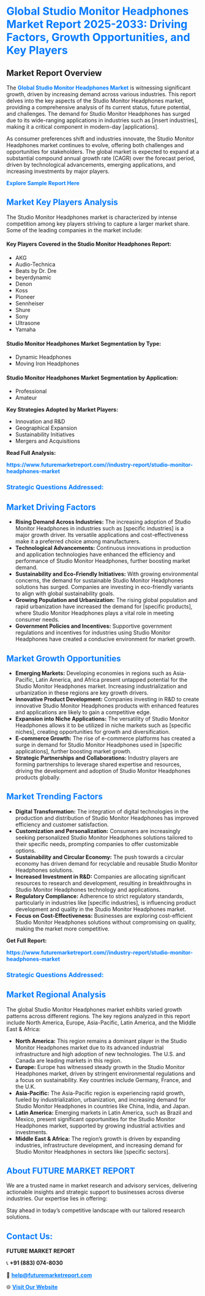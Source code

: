 <h1 style="color: #007BFF;">Global Studio Monitor Headphones Market Report 2025-2033: Driving Factors, Growth Opportunities, and Key Players</h1>

<section id="overview">
<h2>Market Report Overview</h2>
<p>The <a href="https://www.futuremarketreport.com//industry-report/studio-monitor-headphones-market" style="color: #007BFF; text-decoration: none;"><strong>Global Studio Monitor Headphones Market</strong></a> is witnessing significant growth, driven by increasing demand across various industries. This report delves into the key aspects of the Studio Monitor Headphones market, providing a comprehensive analysis of its current status, future potential, and challenges. The demand for Studio Monitor Headphones has surged due to its wide-ranging applications in industries such as [insert industries], making it a critical component in modern-day [applications].</p>
<p>As consumer preferences shift and industries innovate, the Studio Monitor Headphones market continues to evolve, offering both challenges and opportunities for stakeholders. The global market is expected to expand at a substantial compound annual growth rate (CAGR) over the forecast period, driven by technological advancements, emerging applications, and increasing investments by major players.</p>
</section>

<section id="overview">
<p><a href="https://www.futuremarketreport.com//request-sample/reportId=83549" style="color: #007BFF; text-decoration: none;"><strong>Explore Sample Report Here</strong></a></p>
</section>

<section id="key-players">
<h2 style="color: #007BFF;">Market Key Players Analysis</h2>
<p>The Studio Monitor Headphones market is characterized by intense competition among key players striving to capture a larger market share. Some of the leading companies in the market include:</p>
<h4>Key Players Covered in the Studio Monitor Headphones Report:</h4>
<ul><li>AKG</li><li>Audio-Technica</li><li>Beats by Dr. Dre</li><li>beyerdynamic</li><li>Denon</li><li>Koss</li><li>Pioneer</li><li>Sennheiser</li><li>Shure</li><li>Sony</li><li>Ultrasone</li><li>Yamaha</li></ul>
<h4>Studio Monitor Headphones Market Segmentation by Type:</h4>
<ul><li>Dynamic Headphones</li><li>Moving Iron Headphones</li></ul>

<h4>Studio Monitor Headphones Market Segmentation by Application:</h4>
<ul><li>Professional</li><li>Amateur</li></ul>
<p><strong>Key Strategies Adopted by Market Players:</strong></p>
<ul>
<li>Innovation and R&D</li>
<li>Geographical Expansion</li>
<li>Sustainability Initiatives</li>
<li>Mergers and Acquisitions</li>
</ul>
</section>

<section>
<p><strong>Read Full Analysis: </strong></p><a href="https://www.futuremarketreport.com//industry-report/studio-monitor-headphones-market" style="color: #007BFF; text-decoration: none;"><strong>https://www.futuremarketreport.com//industry-report/studio-monitor-headphones-market</strong></a>
<h3 style="color: #007BFF;">Strategic Questions Addressed:</h3>
</section>

<section id="driving-factors">
<h2 style="color: #007BFF;">Market Driving Factors</h2>
<ul>
<li><strong>Rising Demand Across Industries:</strong> The increasing adoption of Studio Monitor Headphones in industries such as [specific industries] is a major growth driver. Its versatile applications and cost-effectiveness make it a preferred choice among manufacturers.</li>
<li><strong>Technological Advancements:</strong> Continuous innovations in production and application technologies have enhanced the efficiency and performance of Studio Monitor Headphones, further boosting market demand.</li>
<li><strong>Sustainability and Eco-Friendly Initiatives:</strong> With growing environmental concerns, the demand for sustainable Studio Monitor Headphones solutions has surged. Companies are investing in eco-friendly variants to align with global sustainability goals.</li>
<li><strong>Growing Population and Urbanization:</strong> The rising global population and rapid urbanization have increased the demand for [specific products], where Studio Monitor Headphones plays a vital role in meeting consumer needs.</li>
<li><strong>Government Policies and Incentives:</strong> Supportive government regulations and incentives for industries using Studio Monitor Headphones have created a conducive environment for market growth.</li>
</ul>
</section>

<section id="growth-opportunities">
<h2 style="color: #007BFF;">Market Growth Opportunities</h2>
<ul>
<li><strong>Emerging Markets:</strong> Developing economies in regions such as Asia-Pacific, Latin America, and Africa present untapped potential for the Studio Monitor Headphones market. Increasing industrialization and urbanization in these regions are key growth drivers.</li>
<li><strong>Innovative Product Development:</strong> Companies investing in R&D to create innovative Studio Monitor Headphones products with enhanced features and applications are likely to gain a competitive edge.</li>
<li><strong>Expansion into Niche Applications:</strong> The versatility of Studio Monitor Headphones allows it to be utilized in niche markets such as [specific niches], creating opportunities for growth and diversification.</li>
<li><strong>E-commerce Growth:</strong> The rise of e-commerce platforms has created a surge in demand for Studio Monitor Headphones used in [specific applications], further boosting market growth.</li>
<li><strong>Strategic Partnerships and Collaborations:</strong> Industry players are forming partnerships to leverage shared expertise and resources, driving the development and adoption of Studio Monitor Headphones products globally.</li>
</ul>
</section>

<section id="trending-factors">
<h2 style="color: #007BFF;">Market Trending Factors</h2>
<ul>
<li><strong>Digital Transformation:</strong> The integration of digital technologies in the production and distribution of Studio Monitor Headphones has improved efficiency and customer satisfaction.</li>
<li><strong>Customization and Personalization:</strong> Consumers are increasingly seeking personalized Studio Monitor Headphones solutions tailored to their specific needs, prompting companies to offer customizable options.</li>
<li><strong>Sustainability and Circular Economy:</strong> The push towards a circular economy has driven demand for recyclable and reusable Studio Monitor Headphones solutions.</li>
<li><strong>Increased Investment in R&D:</strong> Companies are allocating significant resources to research and development, resulting in breakthroughs in Studio Monitor Headphones technology and applications.</li>
<li><strong>Regulatory Compliance:</strong> Adherence to strict regulatory standards, particularly in industries like [specific industries], is influencing product development and quality in the Studio Monitor Headphones market.</li>
<li><strong>Focus on Cost-Effectiveness:</strong> Businesses are exploring cost-efficient Studio Monitor Headphones solutions without compromising on quality, making the market more competitive.</li>
</ul>
</section>

<section>
<p><strong>Get Full Report: </strong></p><a href="https://www.futuremarketreport.com//industry-report/studio-monitor-headphones-market" style="color: #007BFF; text-decoration: none;"><strong>https://www.futuremarketreport.com//industry-report/studio-monitor-headphones-market</strong></a>
<h3 style="color: #007BFF;">Strategic Questions Addressed:</h3>
</section>


<section id="regional-analysis">
<h2 style="color: #007BFF;">Market Regional Analysis</h2>
<p>The global Studio Monitor Headphones market exhibits varied growth patterns across different regions. The key regions analyzed in this report include North America, Europe, Asia-Pacific, Latin America, and the Middle East & Africa:</p>
<ul>
<li><strong>North America:</strong> This region remains a dominant player in the Studio Monitor Headphones market due to its advanced industrial infrastructure and high adoption of new technologies. The U.S. and Canada are leading markets in this region.</li>
<li><strong>Europe:</strong> Europe has witnessed steady growth in the Studio Monitor Headphones market, driven by stringent environmental regulations and a focus on sustainability. Key countries include Germany, France, and the U.K.</li>
<li><strong>Asia-Pacific:</strong> The Asia-Pacific region is experiencing rapid growth, fueled by industrialization, urbanization, and increasing demand for Studio Monitor Headphones in countries like China, India, and Japan.</li>
<li><strong>Latin America:</strong> Emerging markets in Latin America, such as Brazil and Mexico, present significant opportunities for the Studio Monitor Headphones market, supported by growing industrial activities and investments.</li>
<li><strong>Middle East & Africa:</strong> The region’s growth is driven by expanding industries, infrastructure development, and increasing demand for Studio Monitor Headphones in sectors like [specific sectors].</li>
</ul>
</section>

<footer>
<h2 style="color: #007BFF;">About FUTURE MARKET REPORT</h2>
<p>We are a trusted name in market research and advisory services, delivering actionable insights and strategic support to businesses across diverse industries. Our expertise lies in offering:</p>

<p>Stay ahead in today’s competitive landscape with our tailored research solutions.</p>

<h2 style="color: #007BFF;">Contact Us:</h2>
<p><strong>FUTURE MARKET REPORT</strong></p>
<p>📞 <strong>+91 (883) 074-8030</strong></p>
<p>📧 <strong><a href="mailto:help@futuremarketreport.com" style="color: #007BFF;">help@futuremarketreport.com</a></strong></p>
<p>🌐 <strong><a href="https://www.futuremarketreport.com/" style="color: #007BFF;">Visit Our Website</a></strong></p>
</footer>